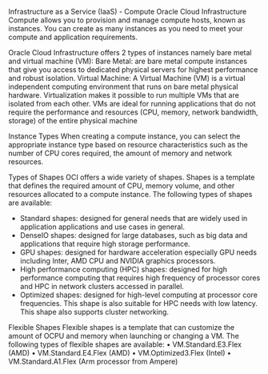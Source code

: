 Infrastructure as a Service (IaaS) - Compute
Oracle Cloud Infrastructure Compute allows you to provision and manage compute hosts, known as instances. You can create as many instances as you need to meet your compute and application requirements.

Oracle Cloud Infrastructure offers 2 types of instances namely bare metal and virtual machine (VM):
Bare Metal: are bare metal compute instances that give you access to dedicated physical servers for highest performance and robust isolation.
Virtual Machine: A Virtual Machine (VM) is a virtual independent computing environment that runs on bare metal physical hardware. Virtualization makes it possible to run multiple VMs that are isolated from each other. VMs are ideal for running applications that do not require the performance and resources (CPU, memory, network bandwidth, storage) of the entire physical machine

Instance Types
When creating a compute instance, you can select the appropriate instance type based on resource characteristics such as the number of CPU cores required, the amount of memory and network resources.

Types of Shapes
OCI offers a wide variety of shapes. Shapes is a template that defines the required amount of CPU, memory volume, and other resources allocated to a compute instance. The following types of shapes are available:

- Standard shapes: designed for general needs that are widely used in application applications and use cases in general.
- DenseIO shapes: designed for large databases, such as big data and applications that require high storage performance.
- GPU shapes: designed for hardware acceleration especially GPU needs including Inter, AMD CPU and NVIDIA graphics processors.
- High performance computing (HPC) shapes: designed for high performance computing that requires high frequency of processor cores and HPC in network clusters accessed in parallel.
- Optimized shapes: designed for high-level computing at processor core frequencies. This shape is also suitable for HPC needs with low latency. This shape also supports cluster networking.

Flexible Shapes
Flexible shapes is a template that can customize the amount of OCPU and memory when launching or changing a VM.
The following types of flexible shapes are available:
• VM.Standard.E3.Flex (AMD)
• VM.Standard.E4.Flex (AMD)
• VM.Optimized3.Flex (Intel)
• VM.Standard.A1.Flex (Arm processor from Ampere)
